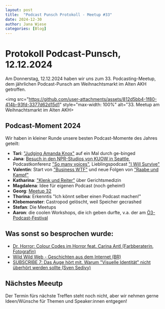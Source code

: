 ```yaml
---
layout: post
title:  "Podcast Punsch Protokoll - Meetup #33"
date: 2024-12-30
author: Jana Wiese
categories: [Blog]
---
```


# Protokoll Podcast-Punsch, 12.12.2024

Am Donnerstag, 12.12.2024 haben wir uns zum 33. Podcasting-Meetup, dem jährlichen Podcast-Punsch am Weihnachtsmarkt im Alten AKH getroffen.

<img src="https://github.com/user-attachments/assets/812d5bb4-1f80-414b-93fd-3377d62d15d1" style="max-width: 100%" alt="33. Meetup am Weihnachtsmarkt im Alten AKH>

## Podcast-Moment 2024

Wir haben in kleiner Runde unsere besten Podcast-Momente des Jahres geteilt:

- **Tari**: ["Judging Amanda Knox"](https://judging-amanda-knox.podigee.io/) auf ein Mal durch ge-binged
- **Jana**: [Besuch in den NPR-Studios von KUOW in Seattle](https://zuckerbaeckerei.com/2024/10/fjum-summer-school-solutions-journalism-an-der-university-of-washington/#kuow), Podcastkonferenz ["So many voices"](https://jasowieso.com/2024/11/so-many-voices-podcast-konferenz-muenchen/), Lieblingspodcast ["I Will Survive"](https://www.br.de/mediathek/podcast/i-will-survive-der-kampf-gegen-die-aids-krise/912)
- **Valentin**: Start von ["Business WTF"](https://www.business-wtf.com/) und neue Folgen von ["Raabe und Kampf"](https://podcasts.apple.com/de/podcast/raabe-kampf/id1462911339)
- **Katharina**: ["Klenk und Reiter"](https://www.falter.at/podcasts/gerichtsmedizin) über Gerichtsmedizin
- **Magdalena**: Idee für eigenen Podcast (noch geheim!)
- **Georg**: [Meetup 32](https://www.podcasterei.at/meetups/2024-11-16-protokoll-32-meetup.html)
- **Thorina**: Erkenntis "Ich könnt selber einen Podcast machen!"
- **Klebemonster**: Castropod gelöscht, weil Speicher gecrashed
- **Stefan**: Die Meetups
- **Aaron**: die coolen Workshops, die ich geben durfte, v.a. der am [Ö3-Podcast-Festival](https://oe3podcastfestival.at/#lineup2024-15)

## Was sonst so besprochen wurde:

- [Dr. Horror: Colour Codes im Horror feat. Carina Antl (Farbberaterin, Fotografin)](https://podcasts.apple.com/at/podcast/colour-codes-im-horror-feat-carina-antl-farbberaterin/id1696508490?i=1000633741629)
- [Wild Wild Web - Geschichten aus dem Internet (BR)](https://www.ardaudiothek.de/sendung/wild-wild-web-geschichten-aus-dem-internet/94702896/)
- [SUBSCRIBE 7: Das Auge hört mit. Warum "Visuelle Identität" nicht überhört werden sollte (Sven Sedivy)](https://m.youtube.com/watch?v=xBsZDnMdvI8)

## Nächstes Meeutp

Der Termin fürs nächste Treffen steht noch nicht, aber wir nehmen gerne Ideen/Wünsche für Themen und Speaker:innen entgegen!
